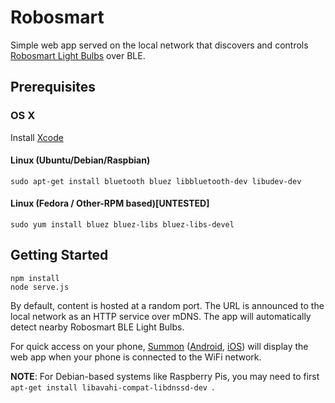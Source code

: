 Robosmart
=========

Simple web app served on the local network that discovers and controls [Robosmart Light Bulbs](http://www.smartbotics.com/#!products/c218d) over BLE.


Prerequisites
-------------

### OS X

Install [Xcode](https://itunes.apple.com/ca/app/xcode/id497799835?mt=12)

#### Linux (Ubuntu/Debian/Raspbian)

    sudo apt-get install bluetooth bluez libbluetooth-dev libudev-dev

#### Linux (Fedora / Other-RPM based)[UNTESTED]

    sudo yum install bluez bluez-libs bluez-libs-devel


Getting Started
---------------

    npm install
    node serve.js

By default, content is hosted at a random port. 
The URL is announced to the local network as an HTTP service over mDNS.
The app will automatically detect nearby Robosmart BLE Light Bulbs.

For quick access on your phone, [Summon](https://github.com/lab11/summon) ([Android](https://play.google.com/store/apps/details?id=edu.umich.eecs.lab11.summon), [iOS](https://itunes.apple.com/us/app/summon-lab11/id1051205682)) will display the web app when your phone is connected to the WiFi network.

__NOTE__: For Debian-based systems like Raspberry Pis, you may need to first `apt-get install libavahi-compat-libdnssd-dev `.

